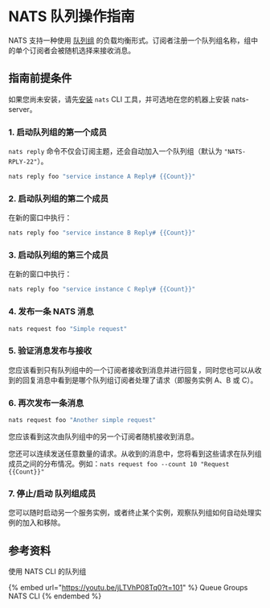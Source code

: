 # NATS 队列操作指南

NATS 支持一种使用 [队列组](queue.md) 的负载均衡形式。订阅者注册一个队列组名称，组中的单个订阅者会被随机选择来接收消息。

## 指南前提条件

如果您尚未安装，请先[安装](/nats-concepts/what-is-nats/walkthrough_setup.md) `nats` CLI 工具，并可选地在您的机器上安装 nats-server。

### 1. 启动队列组的第一个成员

`nats reply` 命令不仅会订阅主题，还会自动加入一个队列组（默认为 `"NATS-RPLY-22"`）。

```bash
nats reply foo "service instance A Reply# {{Count}}"
```

### 2. 启动队列组的第二个成员

在新的窗口中执行：

```bash
nats reply foo "service instance B Reply# {{Count}}"
```

### 3. 启动队列组的第三个成员

在新的窗口中执行：

```bash
nats reply foo "service instance C Reply# {{Count}}"
```

### 4. 发布一条 NATS 消息

```bash
nats request foo "Simple request"
```

### 5. 验证消息发布与接收

您应该看到只有队列组中的一个订阅者接收到消息并进行回复，同时您也可以从收到的回复消息中看到是哪个队列组订阅者处理了请求（即服务实例 A、B 或 C）。

### 6. 再次发布一条消息

```bash
nats request foo "Another simple request"
```

您应该看到这次由队列组中的另一个订阅者随机接收到消息。

您还可以连续发送任意数量的请求。从收到的消息中，您将看到这些请求在队列组成员之间的分布情况。例如：`nats request foo --count 10 "Request {{Count}}"`

### 7. 停止/启动 队列组成员

您可以随时启动另一个服务实例，或者终止某个实例，观察队列组如何自动处理实例的加入和移除。


## 参考资料

使用 NATS CLI 的队列组

{% embed url="https://youtu.be/jLTVhP08Tq0?t=101" %}
Queue Groups NATS CLI
{% endembed %}